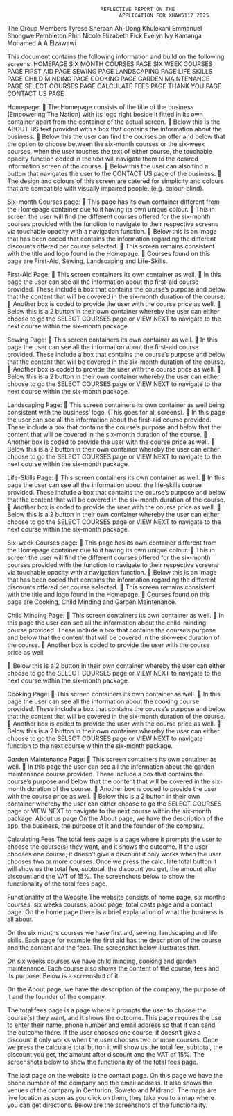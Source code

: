                                   REFLECTIVE REPORT ON THE 
                                        APPLICATION FOR XHAW5112 2025

The Group Members
Tyrese Sheraan Ah-Dong
Khulekani Emmanuel Shongwe
Pembleton Phiri
Nicole Elizabeth Fick
Evelyn Ivy Kamanga
Mohamed A A Elzawawi

This document contains the following information and build on the following screens:
 	HOMEPAGE
 	SIX MONTH COURSES PAGE
 	SIX WEEK COURSES PAGE
 	FIRST AID PAGE
 	SEWING PAGE
 	LANDSCAPING PAGE
 	LIFE SKILLS PAGE
 	CHILD MINDING PAGE
 	COOKING PAGE
 	GARDEN MAINTENANCE PAGE
 	SELECT COURSES PAGE
 	CALCULATE FEES PAGE
 	THANK YOU PAGE
 	CONTACT US PAGE


Homepage:
	The Homepage consists of the title of the business (Empowering The Nation) with its logo right beside it fitted in its own container apart from the container of the actual screen.
	Below this is the ABOUT US text provided with a box that contains the information about the business.
	Below this the user can find the courses on offer and below that the option to choose between the six-month courses or the six-week courses, when the user touches the text of either course, the touchable opacity function coded in the text will navigate them to the desired information screen of the course.
	Below this the user can also find a button that navigates the user to the CONTACT US page of the business.
	The design and colours of this screen are catered for simplicity and colours that are compatible with visually impaired people. (e.g. colour-blind).

Six-month Courses page:
	This page has its own container different from the Homepage container due to it having its own unique colour. 
	This in screen the user will find the different courses offered for the six-month courses provided with the function to navigate to their respective screens via touchable opacity with a navigation function.
	Below this is an image that has been coded that contains the information regarding the different discounts offered per course selected.
	This screen remains consistent with the title and logo found in the Homepage.
	Courses found on this page are First-Aid, Sewing, Landscaping and Life-Skills.
 
First-Aid Page:
	This screen containers its own container as well. 
	In this page the user can see all the information about the first-aid course provided. These include a box that contains the course’s purpose and below that the content that will be covered in the six-month duration of the course.
	Another box is coded to provide the user with the course price as well.
	Below this is a 2 button in their own container whereby the user can either choose to go the SELECT COURSES page or VIEW NEXT to navigate to the next course within the six-month package.
 
Sewing Page:
	This screen containers its own container as well. 
	In this page the user can see all the information about the first-aid course provided. These include a box that contains the course’s purpose and below that the content that will be covered in the six-month duration of the course.
	Another box is coded to provide the user with the course price as well.
	Below this is a 2 button in their own container whereby the user can either choose to go the SELECT COURSES page or VIEW NEXT to navigate to the next course within the six-month package.

Landscaping Page:
	This screen containers its own container as well being consistent with the business’ logo. (This goes for all screens).
	In this page the user can see all the information about the first-aid course provided. These include a box that contains the course’s purpose and below that the content that will be covered in the six-month duration of the course.
	Another box is coded to provide the user with the course price as well.
	Below this is a 2 button in their own container whereby the user can either choose to go the SELECT COURSES page or VIEW NEXT to navigate to the next course within the six-month package.

Life-Skills Page:
	This screen containers its own container as well. 
	In this page the user can see all the information about the life-skills course provided. These include a box that contains the course’s purpose and below that the content that will be covered in the six-month duration of the course.
	Another box is coded to provide the user with the course price as well.
	Below this is a 2 button in their own container whereby the user can either choose to go the SELECT COURSES page or VIEW NEXT to navigate to the next course within the six-month package.


Six-week Courses page:
	This page has its own container different from the Homepage container due to it having its own unique colour. 
	This in screen the user will find the different courses offered for the six-month courses provided with the function to navigate to their respective screens via touchable opacity with a navigation function.
	Below this is an image that has been coded that contains the information regarding the different discounts offered per course selected.
	This screen remains consistent with the title and logo found in the Homepage.
	Courses found on this page are Cooking, Child Minding and Garden Maintenance.



Child Minding Page:
	This screen containers its own container as well. 
	In this page the user can see all the information about the child-minding course provided. These include a box that contains the course’s purpose and below that the content that will be covered in the six-week duration of the course.
	Another box is coded to provide the user with the course price as well.

	Below this is a 2 button in their own container whereby the user can either choose to go the SELECT COURSES page or VIEW NEXT to navigate to the next course within the six-month package.


Cooking Page:
	This screen containers its own container as well. 
	In this page the user can see all the information about the cooking course provided. These include a box that contains the course’s purpose and below that the content that will be covered in the six-month duration of the course.
	Another box is coded to provide the user with the course price as well.
	Below this is a 2 button in their own container whereby the user can either choose to go the SELECT COURSES page or VIEW NEXT to navigate function to the next course within the six-month package.


Garden Maintenance Page:
	This screen containers its own container as well. 
	In this page the user can see all the information about the garden maintenance course provided. These include a box that contains the course’s purpose and below that the content that will be covered in the six-month duration of the course.
	Another box is coded to provide the user with the course price as well.
	Below this is a 2 button in their own container whereby the user can either choose to go the SELECT COURSES page or VIEW NEXT to navigate to the next course within the six-month package.
About us page
On the About page, we have the description of the app, the business, the purpose of it and the founder of the company.

 
Calculating Fees
The total fees page is a page where it prompts the user to choose the course(s) they want, and it shows the outcome. If the user chooses one course, it doesn’t give a discount it only works when the user chooses two or more courses. Once we press the calculate total button it will show us the total fee, subtotal, the discount you get, the amount after discount and the VAT of 15%. The screenshots below to show the functionality of the total fees page. 

 






 
Functionality of the Website
The website consists of home page, six months courses, six weeks courses, about page, total costs page and a contact page. On the home page there is a brief explanation of what the business is all about. 
 
On the six months courses we have first aid, sewing, landscaping and life skills. Each page for example the first aid has the description of the course and the content and the fees. The screenshot below illustrates that. 
 
 
On six weeks courses we have child minding, cooking and garden maintenance. Each course also shows the content of the course, fees and its purpose. Below is a screenshot of it. 
 
 
On the About page, we have the description of the company, the purpose of it and the founder of the company.
  
The total fees page is a page where it prompts the user to choose the course(s) they want, and it shows the outcome. This page requires the use to enter their name, phone number and email address so that it can send the outcome there. If the user chooses one course, it doesn’t give a discount it only works when the user chooses two or more courses. Once we press the calculate total button it will show us the total fee, subtotal, the discount you get, the amount after discount and the VAT of 15%. The screenshots below to show the functionality of the total fees page. 
 
 
The last page on the website is the contact page. On this page we have the phone number of the company and the email address. It also shows the venues of the company in Centurion, Soweto and Midrand. The maps are live location as soon as you click on them, they take you to a map where you can get directions. Below are the screenshots of the functionality. 
 
 
